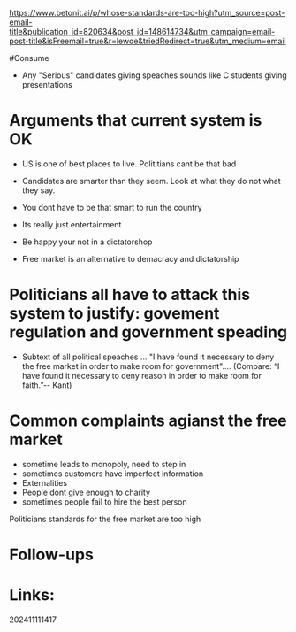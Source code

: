 https://www.betonit.ai/p/whose-standards-are-too-high?utm_source=post-email-title&publication_id=820634&post_id=148614734&utm_campaign=email-post-title&isFreemail=true&r=lewoe&triedRedirect=true&utm_medium=email

#Consume 

- Any "Serious" candidates giving speaches sounds like C students giving presentations

# Arguments that current system is OK
- US is one of best places to live. Polititians cant be that bad 
- Candidates are smarter than they seem. Look at what they do not what they say.
- You dont have to be that smart to run the country
- Its really just entertainment
- Be happy your not in a dictatorshop

-  Free market is an alternative to demacracy and dictatorship

# Politicians all have to attack this system to justify: govement regulation and government speading
- Subtext of all political speaches ... "I have found it necessary to deny the free market in order to make room for government".... (Compare: “I have found it necessary to deny reason in order to make room for faith.”-- Kant)

# Common complaints agianst the free market
- sometime leads to monopoly, need to step in 
- sometimes customers have imperfect information
- Externalities 
- People dont give enough to charity
- sometimes people fail to hire the best person

Politicians standards for the free market are too high

# Follow-ups


# Links: 



202411111417
